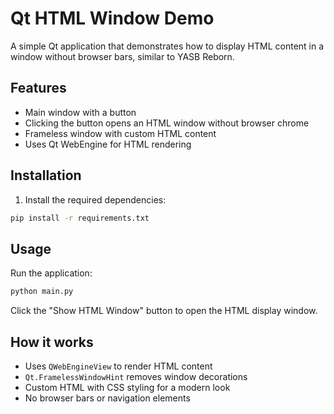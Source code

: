# Qt HTML Window Demo

A simple Qt application that demonstrates how to display HTML content in a window without browser bars, similar to YASB Reborn.

## Features

- Main window with a button
- Clicking the button opens an HTML window without browser chrome
- Frameless window with custom HTML content
- Uses Qt WebEngine for HTML rendering

## Installation

1. Install the required dependencies:
```bash
pip install -r requirements.txt
```

## Usage

Run the application:
```bash
python main.py
```

Click the "Show HTML Window" button to open the HTML display window.

## How it works

- Uses `QWebEngineView` to render HTML content
- `Qt.FramelessWindowHint` removes window decorations
- Custom HTML with CSS styling for a modern look
- No browser bars or navigation elements